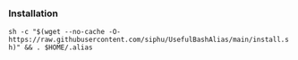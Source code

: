 ### Installation
`sh -c "$(wget --no-cache -O- https://raw.githubusercontent.com/siphu/UsefulBashAlias/main/install.sh)" && . $HOME/.alias`
